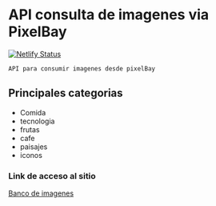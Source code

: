 # API consulta de imagenes via PixelBay

[![Netlify Status](https://api.netlify.com/api/v1/badges/98be26f9-6533-40b4-a781-6ce34982f1db/deploy-status)](https://app.netlify.com/sites/brave-hoover-15c21f/deploys)


```shell
API para consumir imagenes desde pixelBay
```

## Principales categorias 

* Comida
* tecnologia
* frutas
* cafe
* paisajes
* iconos


### Link de acceso al sitio

[Banco de imagenes](https://brave-hoover-15c21f.netlify.app)
